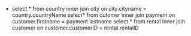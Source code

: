 - select * from country
inner join city on city.cityname = country.countryName
select* from cutomer
inner join payment on customer.firstname = payment.lastname 
select * from rental 
inner join customer on customer.customerID = rental.rentalID
